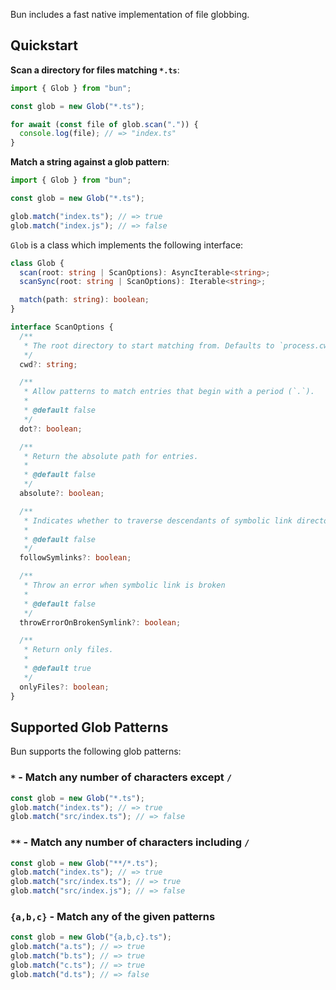 Bun includes a fast native implementation of file globbing.

## Quickstart

**Scan a directory for files matching `*.ts`**:

```ts
import { Glob } from "bun";

const glob = new Glob("*.ts");

for await (const file of glob.scan(".")) {
  console.log(file); // => "index.ts"
}
```

**Match a string against a glob pattern**:

```ts
import { Glob } from "bun";

const glob = new Glob("*.ts");

glob.match("index.ts"); // => true
glob.match("index.js"); // => false
```

`Glob` is a class which implements the following interface:

```ts
class Glob {
  scan(root: string | ScanOptions): AsyncIterable<string>;
  scanSync(root: string | ScanOptions): Iterable<string>;

  match(path: string): boolean;
}

interface ScanOptions {
  /**
   * The root directory to start matching from. Defaults to `process.cwd()`
   */
  cwd?: string;

  /**
   * Allow patterns to match entries that begin with a period (`.`).
   *
   * @default false
   */
  dot?: boolean;

  /**
   * Return the absolute path for entries.
   *
   * @default false
   */
  absolute?: boolean;

  /**
   * Indicates whether to traverse descendants of symbolic link directories.
   *
   * @default false
   */
  followSymlinks?: boolean;

  /**
   * Throw an error when symbolic link is broken
   *
   * @default false
   */
  throwErrorOnBrokenSymlink?: boolean;

  /**
   * Return only files.
   *
   * @default true
   */
  onlyFiles?: boolean;
}
```

## Supported Glob Patterns

Bun supports the following glob patterns:

### `*` - Match any number of characters except `/`

```ts
const glob = new Glob("*.ts");
glob.match("index.ts"); // => true
glob.match("src/index.ts"); // => false
```

### `**` - Match any number of characters including `/`

```ts
const glob = new Glob("**/*.ts");
glob.match("index.ts"); // => true
glob.match("src/index.ts"); // => true
glob.match("src/index.js"); // => false
```

### `{a,b,c}` - Match any of the given patterns

```ts
const glob = new Glob("{a,b,c}.ts");
glob.match("a.ts"); // => true
glob.match("b.ts"); // => true
glob.match("c.ts"); // => true
glob.match("d.ts"); // => false
```
